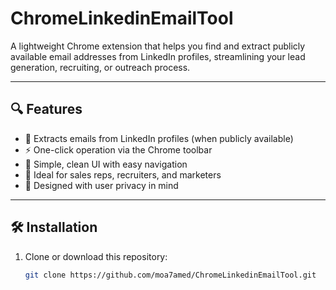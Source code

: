 # ChromeLinkedinEmailTool

A lightweight Chrome extension that helps you find and extract publicly available email addresses from LinkedIn profiles, streamlining your lead generation, recruiting, or outreach process.

---

## 🔍 Features

- 🔗 Extracts emails from LinkedIn profiles (when publicly available)
- ⚡ One-click operation via the Chrome toolbar
- 🧠 Simple, clean UI with easy navigation
- 💼 Ideal for sales reps, recruiters, and marketers
- 🔐 Designed with user privacy in mind

---

## 🛠 Installation

1. Clone or download this repository:
   ```bash
   git clone https://github.com/moa7amed/ChromeLinkedinEmailTool.git
